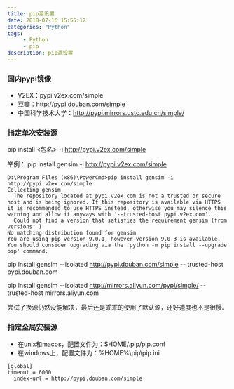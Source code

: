 ```yaml
---
title: pip源设置
date: 2018-07-16 15:55:12
categories: "Python"
tags:
     - Python
     - pip
description: pip源设置
---
```


### 国内pypi镜像
* V2EX：pypi.v2ex.com/simple
* 豆瓣：http://pypi.douban.com/simple
* 中国科学技术大学：http://pypi.mirrors.ustc.edu.cn/simple/

### 指定单次安装源
pip install <包名> -i http://pypi.v2ex.com/simple

举例：
pip install gensim -i http://pypi.v2ex.com/simple


<!--more-->

```
D:\Program Files (x86)\PowerCmd>pip install gensim -i http://pypi.v2ex.com/simple
Collecting gensim
  The repository located at pypi.v2ex.com is not a trusted or secure host and is being ignored. If this repository is available via HTTPS it is recommended to use HTTPS instead, otherwise you may silence this warning and allow it anyways with '--trusted-host pypi.v2ex.com'.
  Could not find a version that satisfies the requirement gensim (from versions: )
No matching distribution found for gensim
You are using pip version 9.0.1, however version 9.0.3 is available.
You should consider upgrading via the 'python -m pip install --upgrade pip' command.
```


pip  install gensim --isolated http://pypi.douban.com/simple  -- trusted-host pypi.douban.com

pip  install gensim --isolated http://mirrors.aliyun.com/pypi/simple/  -- trusted-host mirrors.aliyun.com

尝试了换源仍然没能解决，最后还是乖乖的使用了默认源，还好速度也不是很慢。



### 指定全局安装源
* 在unix和macos，配置文件为：$HOME/.pip/pip.conf
* 在windows上，配置文件为：%HOME%\pip\pip.ini
```
[global]
timeout = 6000
  index-url = http://pypi.douban.com/simple
```
